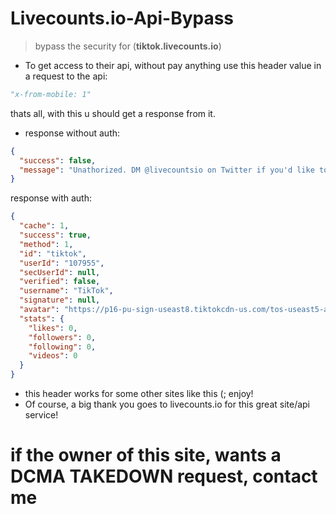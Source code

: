 # Livecounts.io-Api-Bypass
> bypass the security for (**tiktok.livecounts.io**) 

- To get access to their api, without pay anything use this header value in a request to the api:

```python
"x-from-mobile: 1"
```
thats all, with this u should get a response from it.

- response without auth:
```json
{
  "success": false,
  "message": "Unathorized. DM @livecountsio on Twitter if you'd like to purchase access to this API."
}
```

response with auth: 
```json
{
  "cache": 1,
  "success": true,
  "method": 1,
  "id": "tiktok",
  "userId": "107955",
  "secUserId": null,
  "verified": false,
  "username": "TikTok",
  "signature": null,
  "avatar": "https://p16-pu-sign-useast8.tiktokcdn-us.com/tos-useast5-avt-0068-tx/7310048624166535211~c5_720x720.jpeg?lk3s=a5d48078&nonce=3371&refresh_token=8a61c005963cab6b132faaacb3ccc130&x-expires=1722128400&x-signature=OXqs9sZ%2FaG6a9Ddsr%2B3L%2BSg0%2Bdc%3D&shp=a5d48078&shcp=81f88b70",
  "stats": {
    "likes": 0,
    "followers": 0,
    "following": 0,
    "videos": 0
  }
}

```

- this header works for some other sites like this (; enjoy!
- Of course, a big thank you goes to livecounts.io for this great site/api service!

# if the owner of this site,  wants a **DCMA TAKEDOWN** request, contact me
